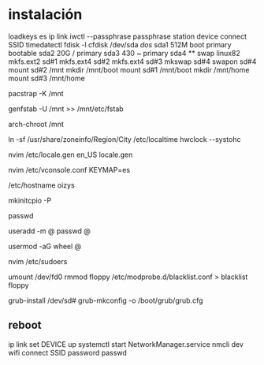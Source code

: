 # instalación

loadkeys es
ip link
iwctl --passphrase passphrase station device connect SSID
timedatectl
fdisk -l
cfdisk /dev/sda
*dos*
sda1 512M boot primary bootable
sda2 20G / primary
sda3 430 ~ primary
sda4 ** swap linux82
mkfs.ext2 sd#1
mkfs.ext4 sd#2
mkfs.ext4 sd#3
mkswap sd#4
swapon sd#4
mount sd#2 /mnt
mkdir /mnt/boot
mount sd#1 /mnt/boot
mkdir /mnt/home
mount sd#3 /mnt/home

pacstrap -K /mnt

genfstab -U /mnt >> /mnt/etc/fstab

arch-chroot /mnt

ln -sf /usr/share/zoneinfo/Region/City /etc/localtime
hwclock --systohc

nvim /etc/locale.gen
    en_US
locale.gen

nvim /etc/vconsole.conf
    KEYMAP=es

/etc/hostname
    oizys

mkinitcpio -P

passwd

useradd -m @
passwd @ 

usermod -aG wheel @

nvim /etc/sudoers

umount /dev/fd0
rmmod floppy
/etc/modprobe.d/blacklist.conf > blacklist floppy

grub-install /dev/sd#
grub-mkconfig -o /boot/grub/grub.cfg

## reboot

ip link set DEVICE up
systemctl start NetworkManager.service
nmcli dev wifi connect SSID password passwd


